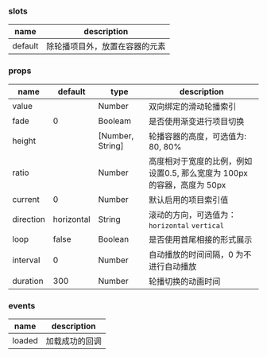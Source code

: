 ### slots
| name        | description |
| ----------- |-------------|
| default     | 除轮播项目外，放置在容器的元素  |


### props

| name        | default     |   type      | description |
| ----------- |-------------|-------------|-------------|
| value      |             |     Number | 双向绑定的滑动轮播索引 |
| fade      |        0     |   Booleam   | 是否使用渐变进行项目切换 |
| height      |             |    [Number, String]   | 轮播容器的高度，可选值为: 80, 80% |
| ratio      |             |    Number   | 高度相对于宽度的比例，例如设置0.5, 那么宽度为 100px 的容器，高度为 50px |
| current      |        0    |   Number   | 默认启用的项目索引值 |
| direction      |     horizontal     |    String   | 滚动的方向，可选值为：`horizontal` `vertical` |
| loop    |     false   |     Boolean   | 是否使用首尾相接的形式展示 |
| interval    |     0   |     Number   | 自动播放的时间间隔，0 为不进行自动播放 |
| duration    |     300   |     Number   | 轮播切换的动画时间 |


### events

| name        | description |
| ----------- |------------------ |
| loaded      | 加载成功的回调 |
